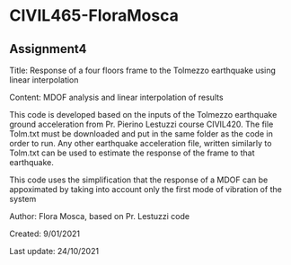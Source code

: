 # CIVIL465-FloraMosca
## Assignment4
Title: Response of a four floors frame to the Tolmezzo earthquake using
linear interpolation 

Content: MDOF analysis and linear interpolation of results

This code is developed based on the inputs of the Tolmezzo earthquake 
ground acceleration from Pr. Pierino Lestuzzi course CIVIL420. The file Tolm.txt
must be downloaded and put in the same folder as the code in order to run. Any 
other earthquake acceleration file, written similarly to Tolm.txt can be used to 
estimate the response of the frame to that earthquake. 

This code uses the simplification that the response of a MDOF can be
appoximated by taking into account only the first mode of vibration of the
system

Author: Flora Mosca, based on Pr. Lestuzzi code

Created: 9/01/2021

Last update: 24/10/2021

